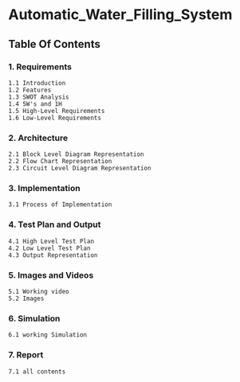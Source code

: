 # Automatic_Water_Filling_System

## Table Of Contents

### 1. Requirements
    1.1 Introduction
    1.2 Features
    1.3 SWOT Analysis
    1.4 5W's and 1H
    1.5 High-Level Requirements
    1.6 Low-Level Requirements

### 2. Architecture
    2.1 Block Level Diagram Representation
    2.2 Flow Chart Representation
    2.3 Circuit Level Diagram Representation

### 3. Implementation
    3.1 Process of Implementation

### 4. Test Plan and Output
    4.1 High Level Test Plan
    4.2 Low Level Test Plan
    4.3 Output Representation

### 5. Images and Videos
    5.1 Working video
    5.2 Images

### 6. Simulation
    6.1 working Simulation

### 7. Report
    7.1 all contents
    
